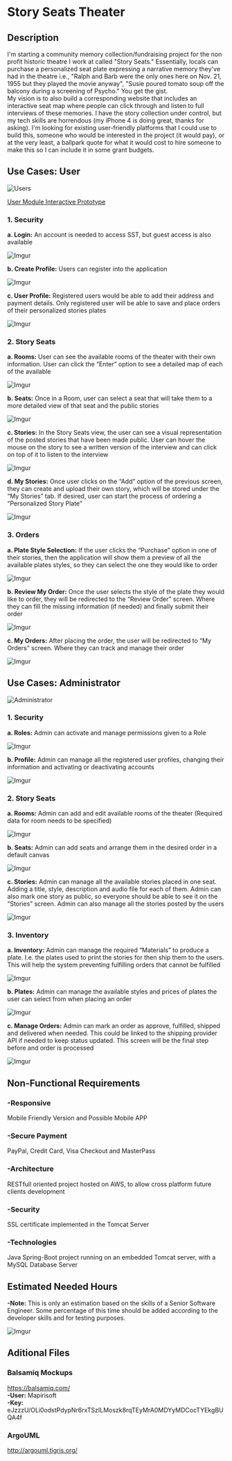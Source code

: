 # Story Seats Theater

## Description

I'm starting a community memory collection/fundraising project for the non profit historic theatre I work at called "Story Seats." Essentially, locals can purchase a personalized seat plate expressing a narrative memory they've had in the theatre i.e., "Ralph and Barb were the only ones here on Nov. 21, 1955 but they played the movie anyway", "Susie poured tomato soup off the balcony during a screening of Psycho." You get the gist.  
My vision is to also build a corresponding website that includes an interactive seat map where people can click through and listen to full interviews of these memories. I have the story collection under control, but my tech skills are horrendous (my iPhone 4 is doing great, thanks for asking). I'm looking for existing user-friendly platforms that I could use to build this, someone who would be interested in the project (it would pay), or at the very least, a ballpark quote for what it would cost to hire someone to make this so I can include it in some grant budgets.   

## Use Cases: User

![Users](https://i.imgur.com/0M2ccAk.png)  

[User Module Interactive Prototype](https://www.dropbox.com/s/53bquvyaink5av4/SST_1.0_admin.pdf "Interactive Prototype for the Users Module")

### 1. Security

**a. Login:** An account is needed to access SST, but guest access is also available  

![Imgur](https://i.imgur.com/8qvUzdZ.png)  

**b. Create Profile:** Users can register into the application  

![Imgur](https://i.imgur.com/MmcFuyY.png)  

**c. User Profile:** Registered users would be able to add their address and payment details. Only registered user will be able to save and place orders of their personalized stories plates  

![Imgur](https://i.imgur.com/XcOJkiP.png)  

### 2. Story Seats

**a. Rooms:** User can see the available rooms of the theater with their own information. User can click the “Enter” option to see a detailed map of each of the available  

![Imgur](https://i.imgur.com/8RhV6Fm.png)  

**b. Seats:** Once in a Room, user can select a seat that will take them to a more detailed view of that seat and the public stories  

![Imgur](https://i.imgur.com/zwjLbzY.png)

**c. Stories:** In the Story Seats view, the user can see a visual representation of the posted stories that have been made public. User can hover the mouse on the story to see a written version of the interview and can click on top of it to listen to the interview  

![Imgur](https://i.imgur.com/jOqb1u2.png)  

**d. My Stories:** Once user clicks on the “Add” option of the previous screen, they can create and upload their own story, which will be stored under the “My Stories” tab. If desired, user can start the process of ordering a “Personalized Story Plate”  
 
![Imgur](https://i.imgur.com/p6PgmSJ.png)  

### 3. Orders

**a. Plate Style Selection:** If the user clicks the “Purchase” option in one of their stories, then the application will show them a preview of all the available plates styles, so they can select the one they would like to order  

![Imgur](https://i.imgur.com/8hZCGNT.png)  

**b. Review My Order:** Once the user selects the style of the plate they would like to order, they will be redirected to the “Review Order” screen. Where they can fill the missing information (if needed) and finally submit their order  

![Imgur](https://i.imgur.com/naTOIha.png)  

**c. My Orders:** After placing the order, the user will be redirected to “My Orders” screen. Where they can track and manage their order  

![Imgur](https://i.imgur.com/j09mAk8.png)  

## Use Cases: Administrator

![Administrator](https://i.imgur.com/fpjel24.png)

### 1. Security

**a. Roles:** Admin can activate and manage permissions given to a Role  

![Imgur](https://i.imgur.com/7cE4qrh.png)  

**b. Profile:** Admin can manage all the registered user profiles, changing their information and activating or deactivating accounts  

![Imgur](https://i.imgur.com/aU9ttc8.png)  

### 2. Story Seats

**a. Rooms:** Admin can add and edit available rooms of the theater (Required data for room needs to be specified)  

![Imgur](https://i.imgur.com/3tsr2Z2.png)  

**b. Seats:** Admin can add seats and arrange them in the desired order in a default canvas  

![Imgur](https://i.imgur.com/dXQu5l0.png)  

**c. Stories:** Admin can manage all the available stories placed in one seat. Adding a title, style, description and audio file for each of them. Admin can also mark one story as public, so everyone should be able to see it on the “Stories” screen. Admin can also manage all the stories posted by the users  

![Imgur](https://i.imgur.com/y6lRcQd.png)  

### 3. Inventory

**a. Inventory:** Admin can manage the required “Materials” to produce a plate. I.e. the plates used to print the stories for then ship them to the users. This will help the system preventing fulfilling orders that cannot be fulfilled  

![Imgur](https://i.imgur.com/UNTuRZi.png)  

**b. Plates:** Admin can manage the available styles and prices of plates the user can select from when placing an order  

![Imgur](https://i.imgur.com/qH6iy5p.png)  

**c. Manage Orders:** Admin can mark an order as approve, fulfilled, shipped and delivered when needed. This could be linked to the shipping provider API if needed to keep status updated. This screen will be the final step before and order is processed  

![Imgur](https://i.imgur.com/XDLMLFW.png)  


## Non-Functional Requirements

### -Responsive
Mobile Friendly Version and Possible Mobile APP

### -Secure Payment
PayPal, Credit Card, Visa Checkout and MasterPass

### -Architecture
RESTfull oriented project hosted on AWS, to allow cross platform future clients development

### -Security
SSL certificate implemented in the Tomcat Server

### -Technologies
Java Spring-Boot project running on an embedded Tomcat server, with a MySQL Database Server

## Estimated Needed Hours

**-Note:** This is only an estimation based on the skills of a Senior Software Engineer. Some percentage of this time should be added according to the developer skills and for testing purposes.

![Imgur](https://i.imgur.com/guwsLEh.jpg)


## Aditional Files

### Balsamiq Mockups
https://balsamiq.com/  
**-User:** Mapirisoft  
**-Key:** eJzzzU/OLi0odstPdypNr6rxTSzILMoszk8rqTEyMrA0MDYyMDCocTYEkgBUQA4f  

### ArgoUML
http://argouml.tigris.org/
